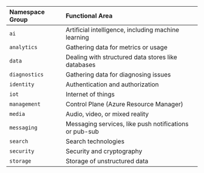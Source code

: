 | Namespace Group  | Functional Area                                        |
|:-----------------|:-------------------------------------------------------|
| `ai`             | Artificial intelligence, including machine learning    |
| `analytics`      | Gathering data for metrics or usage                    |
| `data`           | Dealing with structured data stores like databases     |
| `diagnostics`    | Gathering data for diagnosing issues                   |
| `identity`       | Authentication and authorization                       |
| `iot`            | Internet of things                                     |
| `management`     | Control Plane (Azure Resource Manager)                 |
| `media`          | Audio, video, or mixed reality                         |
| `messaging`      | Messaging services, like push notifications or pub-sub |
| `search`         | Search technologies                                    |
| `security`       | Security and cryptography                              |
| `storage`        | Storage of unstructured data                           |
